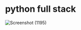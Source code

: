 # python full stack

![Screenshot (1195)](https://user-images.githubusercontent.com/68323619/119475317-ae192a80-bd6a-11eb-947e-51611624b3c1.png)
